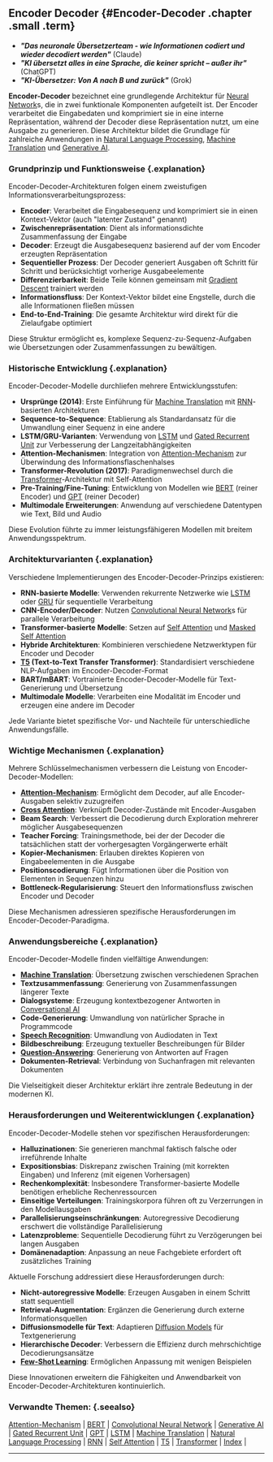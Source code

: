 ## Encoder Decoder {#Encoder-Decoder .chapter .small .term}

- ***"Das neuronale Übersetzerteam - wie Informationen codiert und wieder decodiert werden"***  (Claude)
- ***"KI übersetzt alles in eine Sprache, die keiner spricht – außer ihr"***  (ChatGPT)
- ***"KI-Übersetzer: Von A nach B und zurück"*** (Grok)

**Encoder-Decoder** bezeichnet eine grundlegende Architektur für [Neural Network](#Neural-Network)s, die in zwei funktionale Komponenten aufgeteilt ist.
Der Encoder verarbeitet die Eingabedaten und komprimiert sie in eine interne Repräsentation, während der Decoder diese Repräsentation nutzt, um eine Ausgabe zu generieren.
Diese Architektur bildet die Grundlage für zahlreiche Anwendungen in [Natural Language Processing](#Natural-Language-Processing), [Machine Translation](#Machine-Translation) und [Generative AI](#Generative-AI).

### Grundprinzip und Funktionsweise {.explanation}

Encoder-Decoder-Architekturen folgen einem zweistufigen Informationsverarbeitungsprozess:

- **Encoder**: Verarbeitet die Eingabesequenz und komprimiert sie in einen Kontext-Vektor (auch "latenter Zustand" genannt)
- **Zwischenrepräsentation**: Dient als informationsdichte Zusammenfassung der Eingabe
- **Decoder**: Erzeugt die Ausgabesequenz basierend auf der vom Encoder erzeugten Repräsentation
- **Sequentieller Prozess**: Der Decoder generiert Ausgaben oft Schritt für Schritt und berücksichtigt vorherige Ausgabeelemente
- **Differenzierbarkeit**: Beide Teile können gemeinsam mit [Gradient Descent](#Gradient-Descent) trainiert werden
- **Informationsfluss**: Der Kontext-Vektor bildet eine Engstelle, durch die alle Informationen fließen müssen
- **End-to-End-Training**: Die gesamte Architektur wird direkt für die Zielaufgabe optimiert

Diese Struktur ermöglicht es, komplexe Sequenz-zu-Sequenz-Aufgaben wie Übersetzungen oder Zusammenfassungen zu bewältigen.

### Historische Entwicklung {.explanation}

Encoder-Decoder-Modelle durchliefen mehrere Entwicklungsstufen:

- **Ursprünge (2014)**: Erste Einführung für [Machine Translation](#Machine-Translation) mit [RNN](#RNN)-basierten Architekturen
- **Sequence-to-Sequence**: Etablierung als Standardansatz für die Umwandlung einer Sequenz in eine andere
- **LSTM/GRU-Varianten**: Verwendung von [LSTM](#LSTM) und [Gated Recurrent Unit](#Gated-Recurrent-Unit) zur Verbesserung der Langzeitabhängigkeiten
- **Attention-Mechanismen**: Integration von [Attention-Mechanism](#Attention-Mechanism) zur Überwindung des Informationsflaschenhalses
- **Transformer-Revolution (2017)**: Paradigmenwechsel durch die [Transformer](#Transformer)-Architektur mit Self-Attention
- **Pre-Training/Fine-Tuning**: Entwicklung von Modellen wie [BERT](#BERT) (reiner Encoder) und [GPT](#GPT) (reiner Decoder)
- **Multimodale Erweiterungen**: Anwendung auf verschiedene Datentypen wie Text, Bild und Audio

Diese Evolution führte zu immer leistungsfähigeren Modellen mit breitem Anwendungsspektrum.

### Architekturvarianten {.explanation}

Verschiedene Implementierungen des Encoder-Decoder-Prinzips existieren:

- **RNN-basierte Modelle**: Verwenden rekurrente Netzwerke wie [LSTM](#LSTM) oder [GRU](#GRU) für sequentielle Verarbeitung
- **CNN-Encoder/Decoder**: Nutzen [Convolutional Neural Network](#Convolutional-Neural-Network)s für parallele Verarbeitung
- **Transformer-basierte Modelle**: Setzen auf [Self Attention](#Self-Attention) und [Masked Self Attention](#Masked-Self-Attention)
- **Hybride Architekturen**: Kombinieren verschiedene Netzwerktypen für Encoder und Decoder
- **[T5](#T5) (Text-to-Text Transfer Transformer)**: Standardisiert verschiedene NLP-Aufgaben im Encoder-Decoder-Format
- **BART/mBART**: Vortrainierte Encoder-Decoder-Modelle für Text-Generierung und Übersetzung
- **Multimodale Modelle**: Verarbeiten eine Modalität im Encoder und erzeugen eine andere im Decoder

Jede Variante bietet spezifische Vor- und Nachteile für unterschiedliche Anwendungsfälle.

### Wichtige Mechanismen {.explanation}

Mehrere Schlüsselmechanismen verbessern die Leistung von Encoder-Decoder-Modellen:

- **[Attention-Mechanism](#Attention-Mechanism)**: Ermöglicht dem Decoder, auf alle Encoder-Ausgaben selektiv zuzugreifen
- **[Cross Attention](#Cross-Attention)**: Verknüpft Decoder-Zustände mit Encoder-Ausgaben
- **Beam Search**: Verbessert die Decodierung durch Exploration mehrerer möglicher Ausgabesequenzen
- **Teacher Forcing**: Trainingsmethode, bei der der Decoder die tatsächlichen statt der vorhergesagten Vorgängerwerte erhält
- **Kopier-Mechanismen**: Erlauben direktes Kopieren von Eingabeelementen in die Ausgabe
- **Positionscodierung**: Fügt Informationen über die Position von Elementen in Sequenzen hinzu
- **Bottleneck-Regularisierung**: Steuert den Informationsfluss zwischen Encoder und Decoder

Diese Mechanismen adressieren spezifische Herausforderungen im Encoder-Decoder-Paradigma.

### Anwendungsbereiche {.explanation}

Encoder-Decoder-Modelle finden vielfältige Anwendungen:

- **[Machine Translation](#Machine-Translation)**: Übersetzung zwischen verschiedenen Sprachen
- **Textzusammenfassung**: Generierung von Zusammenfassungen längerer Texte
- **Dialogsysteme**: Erzeugung kontextbezogener Antworten in [Conversational AI](#Conversational-AI)
- **Code-Generierung**: Umwandlung von natürlicher Sprache in Programmcode
- **[Speech Recognition](#Speech-Recognition)**: Umwandlung von Audiodaten in Text
- **Bildbeschreibung**: Erzeugung textueller Beschreibungen für Bilder
- **[Question-Answering](#Question-Answering)**: Generierung von Antworten auf Fragen
- **Dokumenten-Retrieval**: Verbindung von Suchanfragen mit relevanten Dokumenten

Die Vielseitigkeit dieser Architektur erklärt ihre zentrale Bedeutung in der modernen KI.

### Herausforderungen und Weiterentwicklungen {.explanation}

Encoder-Decoder-Modelle stehen vor spezifischen Herausforderungen:

- **Halluzinationen**: Sie generieren manchmal faktisch falsche oder irreführende Inhalte
- **Expositionsbias**: Diskrepanz zwischen Training (mit korrekten Eingaben) und Inferenz (mit eigenen Vorhersagen)
- **Rechenkomplexität**: Insbesondere Transformer-basierte Modelle benötigen erhebliche Rechenressourcen
- **Einseitige Verteilungen**: Trainingskorpora führen oft zu Verzerrungen in den Modellausgaben
- **Parallelisierungseinschränkungen**: Autoregressive Decodierung erschwert die vollständige Parallelisierung
- **Latenzprobleme**: Sequentielle Decodierung führt zu Verzögerungen bei langen Ausgaben
- **Domänenadaption**: Anpassung an neue Fachgebiete erfordert oft zusätzliches Training

Aktuelle Forschung addressiert diese Herausforderungen durch:

- **Nicht-autoregressive Modelle**: Erzeugen Ausgaben in einem Schritt statt sequentiell
- **Retrieval-Augmentation**: Ergänzen die Generierung durch externe Informationsquellen
- **Diffusionsmodelle für Text**: Adaptieren [Diffusion Models](#Diffusion-Models) für Textgenerierung
- **Hierarchische Decoder**: Verbessern die Effizienz durch mehrschichtige Decodierungsansätze
- **[Few-Shot Learning](#Few-Shot-Learning)**: Ermöglichen Anpassung mit wenigen Beispielen

Diese Innovationen erweitern die Fähigkeiten und Anwendbarkeit von Encoder-Decoder-Architekturen kontinuierlich.

### Verwandte Themen: {.seealso}

[Attention-Mechanism](#Attention-Mechanism) |
[BERT](#BERT) |
[Convolutional Neural Network](#Convolutional-Neural-Network) |
[Generative AI](#Generative-AI) |
[Gated Recurrent Unit](#Gated-Recurrent-Unit) |
[GPT](#GPT) |
[LSTM](#LSTM) |
[Machine Translation](#Machine-Translation) |
[Natural Language Processing](#Natural-Language-Processing) |
[RNN](#RNN) |
[Self Attention](#Self-Attention) |
[T5](#T5) |
[Transformer](#Transformer) |
[Index](#Index) |

----



